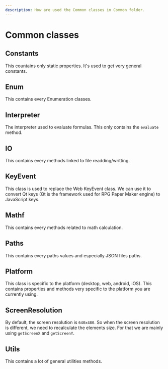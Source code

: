 ```yaml
---
description: How are used the Common classes in Common folder.
---
```


# Common classes

## Constants

This countains only static properties. It's used to get very general constants.

## Enum

This contains every Enumeration classes.

## Interpreter

The interpreter used to evaluate formulas. This only contains the `evaluate` method.

## IO

This contains every methods linked to file readding/writting.

## KeyEvent

This class is used to replace the Web KeyEvent class. We can use it to convert Qt keys \(Qt is the framework used for RPG Paper Maker engine\) to JavaScript keys.

## Mathf

This contains every methods related to math calculation.

## Paths

This contains every paths values and especially JSON files paths.

## Platform

This class is specific to the platform \(desktop, web, android, iOS\). This contains properties and methods very specific to the platform you are currently using.

## ScreenResolution

By default, the screen resolution is `640x480`. So when the screen resolution is different, we need to recalculate the elements size. For that we are mainly using `getScreenX` and `getScreenY`.

## Utils

This contains a lot of general utilities methods.

